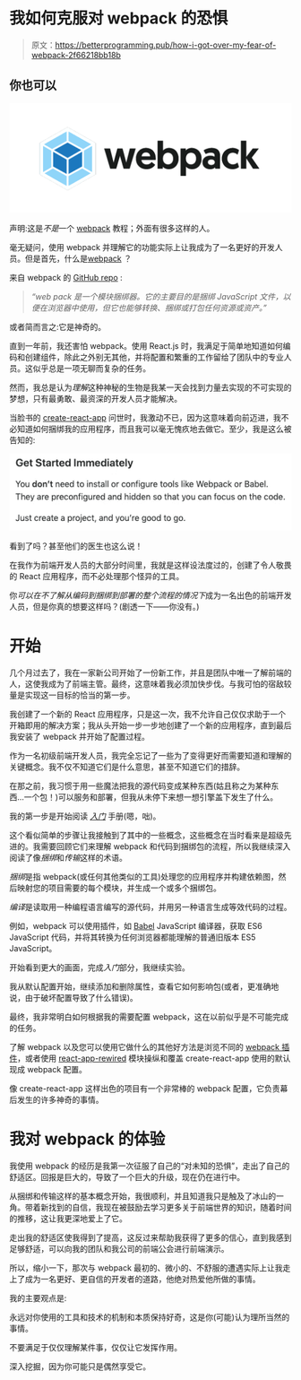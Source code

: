 # 我如何克服对 webpack 的恐惧

> 原文：<https://betterprogramming.pub/how-i-got-over-my-fear-of-webpack-2f66218bb18b>

## 你也可以

![](img/5592325032ca05353f8d41c2783ea394.png)

声明:这是*不是*一个 [webpack](https://webpack.js.org/) 教程；外面有很多这样的人。

毫无疑问，使用 webpack 并理解它的功能实际上让我成为了一名更好的开发人员。但是首先，什么是[webpack](https://webpack.js.org/) ？

来自 webpack 的 [GitHub repo](https://github.com/webpack/webpack) :

> *“web pack 是一个模块捆绑器。它的主要目的是捆绑 JavaScript 文件，以便在浏览器中使用，但它也能够转换、捆绑或打包任何资源或资产。”*

或者简而言之:它是神奇的。

直到一年前，我还害怕 webpack。使用 React.js 时，我满足于简单地知道如何编码和创建组件，除此之外别无其他，并将配置和繁重的工作留给了团队中的专业人员。这似乎总是一项无聊而复杂的任务。

然而，我总是认为*理解*这种神秘的生物是我某一天会找到力量去实现的不可实现的梦想，只有最勇敢、最资深的开发人员才能解决。

当脸书的 [create-react-app](https://github.com/facebook/create-react-app) 问世时，我激动不已，因为这意味着向前迈进，我不必知道如何捆绑我的应用程序，而且我可以毫无愧疚地去做它。至少，我是这么被告知的:

![](img/7940f981cf11622f26741b0424fe3e71.png)

看到了吗？甚至他们的医生也这么说！

在我作为前端开发人员的大部分时间里，我就是这样设法度过的，创建了令人敬畏的 React 应用程序，而不必处理那个怪异的工具。

你*可以在不了解从编码到捆绑到部署的整个流程的情况下*成为一名出色的前端开发人员，但是你真的想要这样吗？(剧透一下——你没有。)

# 开始

几个月过去了，我在一家新公司开始了一份新工作，并且是团队中唯一了解前端的人，这使我成为了前端主管。最终，这意味着我必须加快步伐。与我可怕的宿敌较量是实现这一目标的恰当的第一步。

我创建了一个新的 React 应用程序，只是这一次，我不允许自己仅仅求助于一个开箱即用的解决方案；我从头开始一步一步地创建了一个新的应用程序，直到最后我安装了 webpack 并开始了配置过程。

作为一名初级前端开发人员，我完全忘记了一些为了变得更好而需要知道和理解的关键概念。我不仅不知道它们是什么意思，甚至不知道它们的措辞。

在那之前，我习惯于用一些魔法把我的源代码变成某种东西(姑且称之为某种东西…一个包！)可以服务和部署，但我从未停下来想一想引擎盖下发生了什么。

我的第一步是开始阅读 [*入门*](https://webpack.js.org/guides/getting-started/) 手册(嗯，咄)。

这个看似简单的步骤让我接触到了其中的一些概念，这些概念在当时看来是超级先进的。我需要回顾它们来理解 webpack 和代码到捆绑包的流程，所以我继续深入阅读了像*捆绑*和*传输*这样的术语。

*捆绑*是指 webpack(或任何其他类似的工具)处理您的应用程序并构建依赖图，然后映射您的项目需要的每个模块，并生成一个或多个捆绑包。

*编译*是读取用一种编程语言编写的源代码，并用另一种语言生成等效代码的过程。

例如，webpack 可以使用插件，如 [Babel](https://babeljs.io/) JavaScript 编译器，获取 ES6 JavaScript 代码，并将其转换为任何浏览器都能理解的普通旧版本 ES5 JavaScript。

开始看到更大的画面，完成*入门*部分，我继续实验。

我从默认配置开始，继续添加和删除属性，查看它如何影响包(或者，更准确地说，由于破坏配置导致了什么错误)。

最终，我非常明白如何根据我的需要配置 webpack，这在以前似乎是不可能完成的任务。

了解 webpack 以及您可以使用它做什么的其他好方法是浏览不同的 [webpack 插件](https://webpack.js.org/plugins/)，或者使用 [react-app-rewired](https://github.com/timarney/react-app-rewired) 模块操纵和覆盖 create-react-app 使用的默认现成 webpack 配置。

像 create-react-app 这样出色的项目有一个非常棒的 webpack 配置，它负责幕后发生的许多神奇的事情。

# 我对 webpack 的体验

我使用 webpack 的经历是我第一次征服了自己的“对未知的恐惧”，走出了自己的舒适区。回报是巨大的，导致了一个巨大的升级，现在仍在进行中。

从捆绑和传输这样的基本概念开始，我很顺利，并且知道我只是触及了冰山的一角。带着新找到的自信，我现在被鼓励去学习更多关于前端世界的知识，随着时间的推移，这让我更深地爱上了它。

走出我的舒适区使我得到了提高，这反过来帮助我获得了更多的信心，直到我感到足够舒适，可以向我的团队和我公司的前端公会进行前端演示。

所以，缩小一下，那次与 webpack 最初的、微小的、不舒服的遭遇实际上让我走上了成为一名更好、更自信的开发者的道路，他绝对热爱他所做的事情。

我的主要观点是:

永远对你使用的工具和技术的机制和本质保持好奇，这是你(可能)认为理所当然的事情。

不要满足于仅仅理解某件事，仅仅让它发挥作用。

深入挖掘，因为你可能只是偶然享受它。